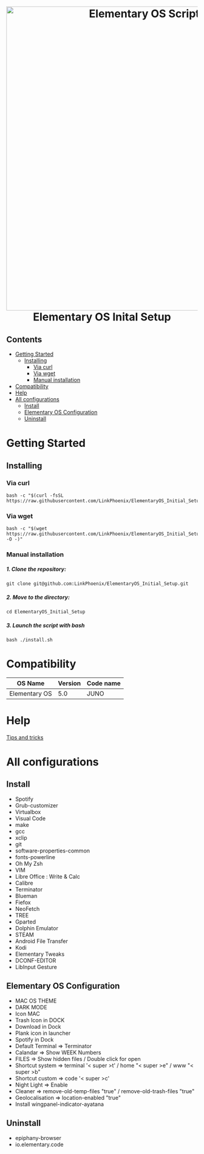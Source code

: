 <h1 align="center">
    <img alt="Elementary OS Script install" src="https://user-images.githubusercontent.com/33618968/68996005-a387f600-0894-11ea-95bb-e83fdc7a9ca8.png" width="800">
  <br>Elementary OS Inital Setup<br>
</h1>

## Contents
 - [Getting Started](#getting-started)
    - [Installing](#Installing)
        - [Via curl](#via-curl)
        - [Via wget](#via-wget)
        - [Manual installation](#manual-installation)
 - [Compatibility](#compatibility)
 - [Help](#help)
 - [All configurations](#all-configurations)
    - [Install](#install)
    - [Elementary OS Configuration](#elementary-os-configuration)
    - [Uninstall](#uninstall)

# Getting Started
## Installing
### Via curl

    bash -c "$(curl -fsSL https://raw.githubusercontent.com/LinkPhoenix/ElementaryOS_Initial_Setup/master/install.sh)"

### Via wget

    bash -c "$(wget https://raw.githubusercontent.com/LinkPhoenix/ElementaryOS_Initial_Setup/master/install.sh -O -)"

### Manual installation

##### 1. Clone the repository:

    git clone git@github.com:LinkPhoenix/ElementaryOS_Initial_Setup.git

##### 2. Move to the directory:

    cd ElementaryOS_Initial_Setup

##### 3. Launch the script with bash

    bash ./install.sh

# Compatibility

|     OS Name     | Version |   Code name   |
|     :-----:     | ------- | ------------- |
|  Elementary OS  |   5.0   |      JUNO     |


# Help

[Tips and tricks](https://github.com/LinkPhoenix/ElementaryOS_Initial_Setup/blob/master/Pages/Tips_and_tricks.md)

# All configurations

## Install
- Spotify
- Grub-customizer
- Virtualbox
- Visual Code
- make
- gcc
- xclip
- git
- software-properties-common
- fonts-powerline
- Oh My Zsh
- VIM
- Libre Office : Write & Calc
- Calibre
- Terminator
- Blueman
- Fiefox
- NeoFetch
- TREE
- Gparted
- Dolphin Emulator
- STEAM
- Android File Transfer
- Kodi
- Elementary Tweaks
- DCONF-EDITOR
- LibInput Gesture

## Elementary OS Configuration

- MAC OS THEME
- DARK MODE
- Icon MAC
- Trash Icon in DOCK
- Download in Dock
- Plank icon in launcher
- Spotify in Dock
- Default Terminal => Terminator
- Calandar => Show WEEK Numbers
- FILES => Show hidden files / Double click for open
- Shortcut system => terminal '< super >t' / home "< super >e" / www "< super >b"
- Shortcut custom => code '< super >c'
- Night Light => Enable
- Cleaner => remove-old-temp-files "true" / remove-old-trash-files "true"
- Geolocalisation => location-enabled "true"
- Install wingpanel-indicator-ayatana

## Uninstall
- epiphany-browser
- io.elementary.code